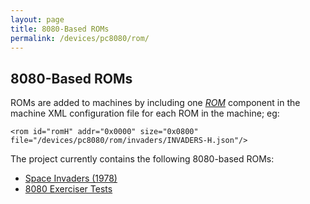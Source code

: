 ```yaml
---
layout: page
title: 8080-Based ROMs
permalink: /devices/pc8080/rom/
---
```


8080-Based ROMs
---

ROMs are added to machines by including one *[ROM](/docs/pcjs/rom/)* component in the machine XML configuration file
for each ROM in the machine; eg:

	<rom id="romH" addr="0x0000" size="0x0800" file="/devices/pc8080/rom/invaders/INVADERS-H.json"/>

The project currently contains the following 8080-based ROMs:

 * [Space Invaders (1978)](invaders/)
 * [8080 Exerciser Tests](exerciser/)
